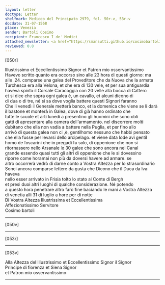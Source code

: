 ```yaml
---
layout: letter
doctype: Letter
shelfmark: Mediceo del Principato 2979, fol. 50r-v, 53r-v
docdate: 31-07-1568
place: Venezia
sender: Bartoli Cosimo
recipient: Francesco I de' Medici
attached_newsletter: <a href="https://smansutti.github.io/cosimobartoli/texts/3080_092/">3080_092</a>
reviewed: 0.0
---
```


[050r]  
  
  
Illustrissimo et Eccellentissimo Signor et Patron mio osservantissimo  
Havevo scritto quanto era occorso sino alle 23 hora di questi giorno: ma  
alle .24. comparse una galea del Proveditore che da Nuova che la armata  
Turchesca era alla Velona, et che era di 130 vele, et per sua antiguardia  
haveva spinto il Corsale Caracoggia con 20 velle alla bocca di Cattero  
et si dice che sopra ogni galea è, un cavallo, et alcuni dicono di  
di dua o di tre, né si sa dove voglia battere questi Signori faranno  
Che li venedì il Generale metterà banco, et la domenica che viene se li darà  
il bastone et monterà in Galea, dove di già hanno ordinato che  
tutte le scuole et arti lunedì a presentino gli huomini che sono obli  
gatti di apresentare alla camera dell'armamento. nel discorrere molti  
dubitano che ella non vadia a battere nella Puglia, et per fino allo  
arrivò di questa galea non ci ,è, gentilhomo nessuno che habbi pensato  
che ella fusse per levarsi dello arcipelago. et viene data lode avi gentil  
homo de foscarini che in pregadi fu solo, di oppenione che non si  
ritornassero nello Arsanale le 30 galee che sono ancora nel Canal  
grande essendo quasi tutti gli altri di oppenione che le si dovessino  
riporre come horamai non più da doversi havere ad armare. se  
altro occorrerà vedrò di darne conto a Vostra Altezza per lo strasordinario  
Sonci ancora comparse lettere da gusta che Dicono che il Duca da lva haveva  
nello esser arrivato in Frisia tolto lo stato al Conte di Bergh  
et presi duoi altri luoghi di qualche considerazione. Né potendo  
a questo hora penetrare altro farò fine baciando le mani a Vostra Altezza  
di venetia alli 31 di luglio a hore per di notte  
Di Vostra Altezza Illustrissima et Eccellentissima  
Affezionatissimo Servitore  
Cosimo bartoli  
  
---  

[050v]  
  
  
  
---  

[053r]  
  
  
  
---  

[053v]  
  
  
Alla Altezza del Illustrissimo et Eccellentissimo Signor il Signor  
Principe di fiorenza et Siena Signor  
et Patron mio osservantissimo  
  
---  

